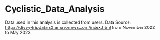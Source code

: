 # Cyclistic_Data_Analysis
Data used in this analysis is collected from users.
Data Source: https://divvy-tripdata.s3.amazonaws.com/index.html from November 2022 to May 2023

